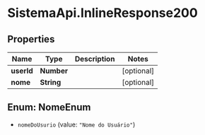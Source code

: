 # SistemaApi.InlineResponse200

## Properties
Name | Type | Description | Notes
------------ | ------------- | ------------- | -------------
**userId** | **Number** |  | [optional] 
**nome** | **String** |  | [optional] 

<a name="NomeEnum"></a>
## Enum: NomeEnum

* `nomeDoUsurio` (value: `"Nome do Usuário"`)

